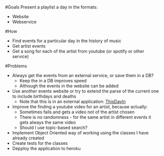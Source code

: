 #Goals
Present a playlist a day in the formats:
* Website
* Webservice

#How
* Find events for a particular day in the history of music
* Get artist events
* Get a song for each of the artist from youtube (or spotify or other service)

#Problems
* Always get the events from an external service, or save them in a DB?
    * Keep the in a DB improves speed
    * Although the events in the website can be added
* Use another events website or try to extend the parse of the current one to include birthdays and deaths
    * Note that this is in an external application: [ThisDayIn](https://github.com/Shemahmforash/ThisDayIn)
* Improve the finding a youtube video for an artist, because actually:
    * Sometimes fails and gets a video not of the artist chosen
    * There is no randomness - for the same artist in different events it gets always the same video
    * Should I use topic-based search?
* Implement Object Oriented way of working using the classes I have already created
* Create tests for the classes
* Depploy the application to heroku
